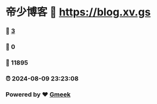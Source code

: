 # 帝少博客 :link: https://blog.xv.gs 
### :page_facing_up: [3](https://blog.xv.gs/tag.html) 
### :speech_balloon: 0 
### :hibiscus: 11895 
### :alarm_clock: 2024-08-09 23:23:08 
### Powered by :heart: [Gmeek](https://github.com/Meekdai/Gmeek)
